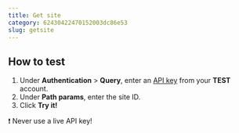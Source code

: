 ```yaml
---
title: Get site
category: 62430422470152003dc86e53
slug: getsite
---
```


## How to test

1. Under **Authentication** > **Query**, enter an [API key](/sites#site-id-api-key-and-security-code) from your **TEST** account.
2. Under **Path params**, enter the site ID.
3. Click **Try it!**

❗️ Never use a live API key!